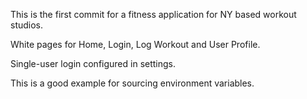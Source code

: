This is the first commit for a fitness application for NY based workout studios. 

White pages for Home, Login, Log Workout and User Profile. 

Single-user login configured in settings. 

This is a good example for sourcing environment variables. 
